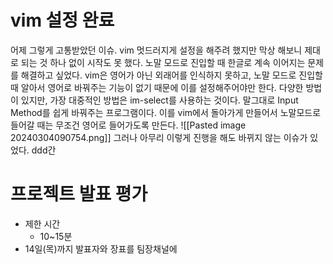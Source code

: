 # vim  설정 완료
어제 그렇게 고통받았던 이슈. 
vim 멋드러지게 설정을 해주려 했지만 막상 해보니 제대로 되는 것 하나 없이 시작도 못 했다.
노말 모드로 진입할 때 한글로 계속 이어지는 문제를 해결하고 싶었다. 
vim은 영어가 아닌 외래어를 인식하지 못하고, 노말 모드로 진입할 때 알아서 영어로 바꿔주는 기능이 없기 때문에 이를 설정해주어야만 한다.
다양한 방법이 있지만, 가장 대중적인 방법은 im-select를 사용하는 것이다.
말그대로 Input Method를 쉽게 바꿔주는 프로그램이다.
이를 vim에서 돌아가게 만들어서 노말모드로 들어갈 때는 무조건 영어로 들어가도록 만든다.
![[Pasted image 20240304090754.png]]
그러나 아무리 이렇게 진행을 해도 바뀌지 않는 이슈가 있었다.
ddd간


# 프로젝트 발표 평가
- 제한 시간
	- 10~15분
- 14일(목)까지 발표자와 장표를 팀장채널에